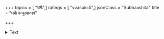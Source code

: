 +++
topics = [ "धर्मः",]
ratings = [ "vvasuki:5",]
jsonClass = "Subhaashita"
title = "धर्माे बन्धुरबान्धवे"

+++

<details><summary>Text</summary>

धर्माे बन्धुरबान्धवे पृथुपथे  
धर्मः सुहृन् निश्चलः  
संसाराेरुमरुस्थले सुरतरुर्  
नास्त्येव धर्मात् परः ।  

</details>
